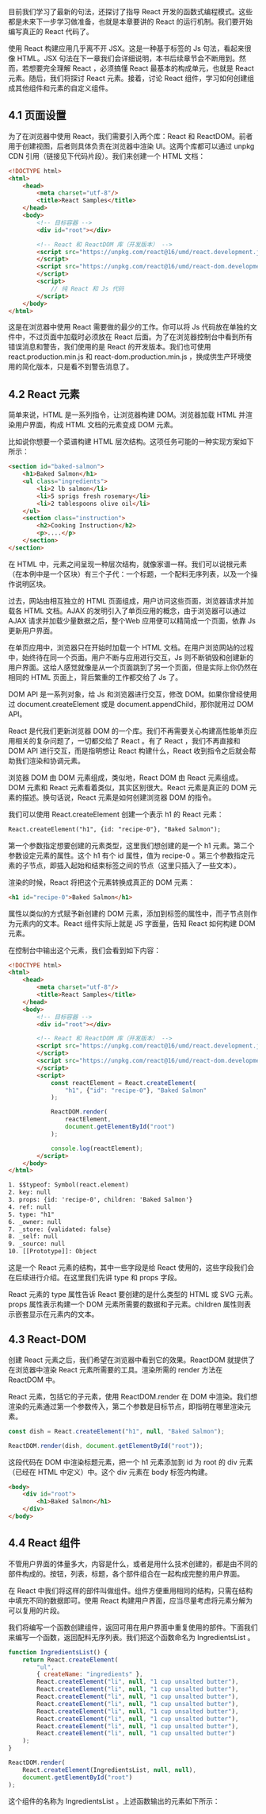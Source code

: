 目前我们学习了最新的句法，还探讨了指导 React 开发的函数式编程模式。这些都是未来下一步学习做准备，也就是本章要讲的 React 的运行机制。我们要开始编写真正的 React 代码了。

使用 React 构建应用几乎离不开 JSX。这是一种基于标签的 Js 句法，看起来很像 HTML。JSX 句法在下一章我们会详细说明，本书后续章节会不断用到。然而，若想要完全理解 React ，必须搞懂 React 最基本的构成单元，也就是 React 元素。随后，我们将探讨 React 元素。接着，讨论 React 组件，学习如何创建组成其他组件和元素的自定义组件。

## 4.1 页面设置

为了在浏览器中使用 React，我们需要引入两个库：React 和 ReactDOM。前者用于创建视图，后者则具体负责在浏览器中渲染 UI。这两个库都可以通过 unpkg CDN 引用（链接见下代码片段）。我们来创建一个 HTML 文档：

```html
<!DOCTYPE html>
<html>
    <head>
        <meta charset="utf-8"/>
        <title>React Samples</title>
    </head>
    <body>
        <!-- 目标容器 -->
        <div id="root"></div>

        <!-- React 和 ReactDOM 库（开发版本） -->
        <script src="https://unpkg.com/react@16/umd/react.development.js">
        </script>
        <script src="https://unpkg.com/react@16/umd/react-dom.development.js">
        </script>
        <script>
            // 纯 React 和 Js 代码
        </script>
    </body>
</html>
```

这是在浏览器中使用 React 需要做的最少的工作。你可以将 Js 代码放在单独的文件中，不过页面中加载时必须放在 React 后面。为了在浏览器控制台中看到所有错误消息和警告，我们使用的是 React 的开发版本。我们也可使用 react.production.min.js 和 react-dom.production.min.js ，换成供生产环境使用的简化版本，只是看不到警告消息了。

## 4.2 React 元素

简单来说，HTML 是一系列指令，让浏览器构建 DOM。浏览器加载 HTML 并渲染用户界面，构成 HTML 文档的元素变成 DOM 元素。

比如说你想要一个菜谱构建 HTML 层次结构。这项任务可能的一种实现方案如下所示：

```html
<section id="baked-salmon">
    <h1>Baked Salmon</h1>
    <ul class="ingredients">
        <li>2 lb salmon</li>
        <li>5 sprigs fresh rosemary</li>
        <li>2 tablespoons olive oil</li>
    </ul>
    <section class="instruction">
        <h2>Cooking Instruction</h2>
        <p>....</p>
    </section>
</section>
```

在 HTML 中，元素之间呈现一种层次结构，就像家谱一样。我们可以说根元素（在本例中是一个区块）有三个子代：一个标题，一个配料无序列表，以及一个操作说明区块。

过去，网站由相互独立的 HTML 页面组成，用户访问这些页面，浏览器请求并加载各 HTML 文档。AJAX 的发明引入了单页应用的概念，由于浏览器可以通过 AJAX 请求并加载少量数据之后，整个Web 应用便可以精简成一个页面，依靠 Js 更新用户界面。

在单页应用中，浏览器只在开始时加载一个 HTML 文档。在用户浏览网站的过程中，始终待在同一个页面。用户不断与应用进行交互，Js 则不断销毁和创建新的用户界面。这给人感觉就像是从一个页面跳到了另一个页面，但是实际上你仍然在相同的 HTML 页面上，背后繁重的工作都交给了 Js 了。

DOM API 是一系列对象，给 Js 和浏览器进行交互，修改 DOM。如果你曾经使用过 document.createElement 或是 document.appendChild，那你就用过 DOM API。

React 是代我们更新浏览器 DOM 的一个库。我们不再需要关心构建高性能单页应用相关的复杂问题了，一切都交给了 React 。有了 React ，我们不再直接和 DOM API 进行交互，而是指明想让 React 构建什么，React 收到指令之后就会帮助我们渲染和协调元素。

浏览器 DOM 由 DOM 元素组成，类似地，React DOM 由 React 元素组成。DOM 元素和 React 元素看着类似，其实区别很大。React 元素是真正的 DOM 元素的描述。换句话说，React 元素是如何创建浏览器 DOM 的指令。

我们可以使用 React.createElement 创建一个表示 h1 的 React 元素：

```html
React.createElement("h1", {id: "recipe-0"}, "Baked Salmon");
```

第一个参数指定想要创建的元素类型，这里我们想创建的是一个 h1 元素。第二个参数设定元素的属性。这个 h1 有个 id 属性，值为 recipe-0 。第三个参数指定元素的子节点，即插入起始和结束标签之间的节点（这里只插入了一些文本）。

渲染的时候，React 将把这个元素转换成真正的 DOM 元素：

```html
<h1 id="recipe-0">Baked Salmon</h1>
```

属性以类似的方式赋予新创建的 DOM 元素，添加到标签的属性中，而子节点则作为元素内的文本。React 组件实际上就是 JS 字面量，告知 React 如何构建 DOM 元素。

在控制台中输出这个元素，我们会看到如下内容：

```html
<!DOCTYPE html>
<html>
    <head>
        <meta charset="utf-8"/>
        <title>React Samples</title>
    </head>
    <body>
        <!-- 目标容器 -->
        <div id="root"></div>

        <!-- React 和 ReactDOM 库（开发版本） -->
        <script src="https://unpkg.com/react@16/umd/react.development.js">
        </script>
        <script src="https://unpkg.com/react@16/umd/react-dom.development.js">
        </script>
        <script>
            const reactElement = React.createElement(
                "h1", {"id": "recipe-0"}, "Baked Salmon"
            );

            ReactDOM.render(
                reactElement,
                document.getElementById("root")
            );

			console.log(reactElement);
        </script>
    </body>
</html>
```

```html
1. $$typeof: Symbol(react.element)
2. key: null
3. props: {id: 'recipe-0', children: 'Baked Salmon'}
4. ref: null
5. type: "h1"
6. _owner: null
7. _store: {validated: false}
8. _self: null
9. _source: null
10. [[Prototype]]: Object
```

这是一个 React 元素的结构，其中一些字段是给 React 使用的，这些字段我们会在后续进行介绍。在这里我们先讲 type 和 props 字段。

React 元素的 type 属性告诉 React 要创建的是什么类型的 HTML 或 SVG 元素。props 属性表示构建一个 DOM 元素所需要的数据和子元素。children 属性则表示嵌套显示在元素内的文本。
## 4.3 React-DOM

创建 React 元素之后，我们希望在浏览器中看到它的效果。ReactDOM 就提供了在浏览器中渲染 React 元素所需要的工具。渲染所需的 render 方法在 ReactDOM 中。

React 元素，包括它的子元素，使用 ReactDOM.render 在 DOM 中渲染。我们想渲染的元素通过第一个参数传入，第二个参数是目标节点，即指明在哪里渲染元素。

```js
const dish = React.createElement("h1", null, "Baked Salmon");

ReactDOM.render(dish, document.getElementById("root"));
```

这段代码在 DOM 中渲染标题元素，把一个 h1 元素添加到 id 为 root 的 div 元素（已经在 HTML 中定义）中。这个 div 元素在 body 标签内构建。

```html
<body>
    <div id="root">
        <h1>Baked Salmon</h1>
    </div>
</body>
```
## 4.4 React 组件

不管用户界面的体量多大，内容是什么，或者是用什么技术创建的，都是由不同的部件构成的。按钮，列表，标题，各个部件组合在一起构成完整的用户界面。

在 React 中我们将这样的部件叫做组件。组件方便重用相同的结构，只需在结构中填充不同的数据即可。使用 React 构建用户界面，应当尽量考虑将元素分解为可以复用的片段。

我们将编写一个函数创建组件，返回可用在用户界面中重复使用的部件。下面我们来编写一个函数，返回配料无序列表。我们把这个函数命名为 IngredientsList 。

```js
function IngredientsList() {
    return React.createElement(
        "ul",
        { createName: "ingredients" },
        React.createElement("li", null, "1 cup unsalted butter"),
        React.createElement("li", null, "1 cup unsalted butter"),
        React.createElement("li", null, "1 cup unsalted butter"),
        React.createElement("li", null, "1 cup unsalted butter"),
        React.createElement("li", null, "1 cup unsalted butter"),
        React.createElement("li", null, "1 cup unsalted butter"),
        React.createElement("li", null, "1 cup unsalted butter"),
        React.createElement("li", null, "1 cup unsalted butter")
    );
}

ReactDOM.render(
    React.createElement(IngredientsList, null, null),
    document.getElementById("root")
);
```

这个组件的名称为 IngredientsList 。上述函数输出的元素如下所示：

```html

```